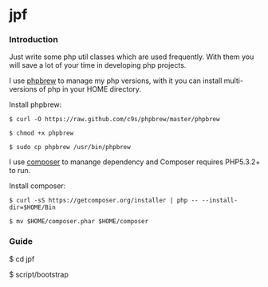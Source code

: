 jpf
========

### Introduction

Just write some php util classes which are used frequently.
With them you will save a lot of your time in developing php
projects.

I use [phpbrew](https://github.com/c9s/phpbrew) to manage my php versions,
with it you can install multi-versions of php in your HOME directory.

Install phpbrew:

    $ curl -O https://raw.github.com/c9s/phpbrew/master/phpbrew

    $ chmod +x phpbrew

    $ sudo cp phpbrew /usr/bin/phpbrew

I use [composer](https://github.com/composer/composer) to manange
dependency and Composer requires PHP5.3.2+ to run.

Install composer:

    $ curl -sS https://getcomposer.org/installer | php -- --install-dir=$HOME/Bin

    $ mv $HOME/composer.phar $HOME/composer

### Guide

$ cd jpf

$ script/bootstrap

